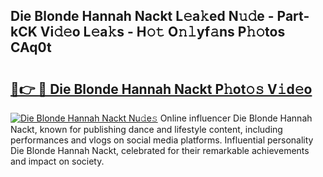 ## Die Blonde Hannah Nackt L𝚎a𝚔ed N𝚞𝚍e - Part-kCK Vi𝚍𝚎o L𝚎a𝚔s - H𝚘𝚝 O𝚗𝚕yf𝚊ns P𝚑𝚘tos CAq0t

# <h2><a href="http://kf4sgu.oniu.top/?m=Die+Blonde+Hannah+Nackt">🔗👉 🔴 Die Blonde Hannah Nackt P𝚑ot𝚘𝚜 V𝚒d𝚎o</a></h2>

[![Die Blonde Hannah Nackt Nu𝚍e𝚜](https://i.imgur.com/0qMVB7G.gif)](http://kf4sgu.oniu.top/?m=Die+Blonde+Hannah+Nackt)
Online influencer Die Blonde Hannah Nackt, known for publishing dance and lifestyle content, including performances and vlogs on social media platforms. Influential personality Die Blonde Hannah Nackt, celebrated for their remarkable achievements and impact on society.  
